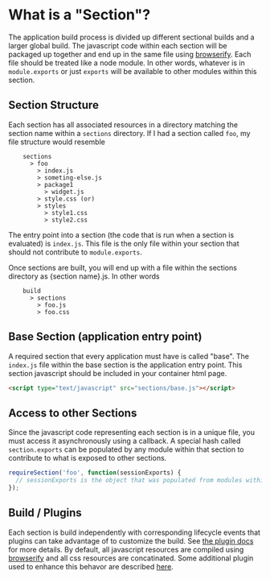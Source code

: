 What is a "Section"?
===================
The application build process is divided up different sectional builds and a larger global build.  The javascript code within each section will be packaged up together and end up in the same file using [browserify](http://browserify.org/).  Each file should be treated like a node module.  In other words, whatever is in `module.exports` or just `exports` will be available to other modules within this section.

Section Structure
----------
Each section has all associated resources in a directory matching the section name within a `sections` directory.  If I had a section called `foo`, my file structure would resemble
```
    sections
      > foo
        > index.js
        > someting-else.js
        > package1
          > widget.js
        > style.css (or)
        > styles
          > style1.css
          > style2.css

```
The entry point into a section (the code that is run when a section is evaluated) is `index.js`.  This file is the only file within your section that should not contribute to `module.exports`.

Once sections are built, you will end up with a file within the sections directory as {section name}.js.  In other words
```
    build
      > sections
        > foo.js
        > foo.css
```

Base Section (application entry point)
----------
A required section that every application must have is called "base".  The `index.js` file within the base section is the application entry point.  This section javascript should be included in your container html page.
```html
<script type="text/javascript" src="sections/base.js"></script>
```

Access to other Sections
----------
Since the javascript code representing each section is in a unique file, you must access it asynchronously using a callback.  A special hash called ```section.exports``` can be populated by any module within that section to contribute to what is exposed to other sections.
```javascript
requireSection('foo', function(sessionExports) {
  // sessionExports is the object that was populated from modules within the foo section
});
```

Build / Plugins
----------
Each section is build independently with corresponding lifecycle events that plugins can take advantage of to customize the build.  See [the plugin docs](./plugin-api.md) for more details.  By default, all javascript resources are compiled using [browserify](http://browserify.org/) and all css resources are concatinated.  Some additional plugin used to enhance this behavor are described [here](./plugins).